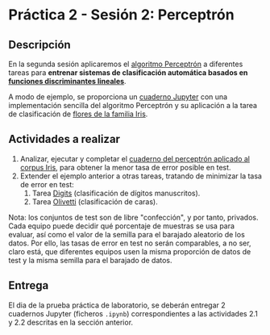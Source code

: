# Práctica 2 - Sesión 2: Perceptrón

## Descripción

En la segunda sesión aplicaremos el [algoritmo Perceptrón](../../Teo/T3:%20Aprendizaje%20Supervisado:%20regresión%20logística/T3.2a%20Algoritmo%20Perceptrón.ipynb) a diferentes tareas para **entrenar sistemas de clasificación automática basados en [funciones discriminantes lineales](../../Teo/T3:%20Aprendizaje%20Supervisado:%20regresión%20logística/T3.1a%20Funciones%20discriminantes.ipynb)**.

A modo de ejemplo, se proporciona un [cuaderno Jupyter](./01_iris.ipynb) con una implementación sencilla del algoritmo Perceptrón y su
aplicación a la tarea de clasificación de [flores de la familia Iris](../P2.S1%20Entorno%20de%20trabajo%20+%20datasets/01_iris.ipynb).


## Actividades a realizar

1. Analizar, ejecutar y completar el [cuaderno del perceptrón aplicado al corpus Iris](./01_iris.ipynb), para obtener la menor tasa de error posible en test.
2. Extender el ejemplo anterior a otras tareas, tratando de minimizar la tasa de error en test:
    1. Tarea [Digits](../P2.S1%20Entorno%20de%20trabajo%20+%20datasets/02_digits.ipynb) (clasificación de dígitos manuscritos).
    1. Tarea [Olivetti](../P2.S1%20Entorno%20de%20trabajo%20+%20datasets/03_olivetti.ipynb) (clasificación de caras).

Nota: los conjuntos de test son de libre "confección", y por tanto, privados. Cada equipo puede decidir qué porcentaje de muestras se usa para evaluar, así como el valor de la semilla para el barajado aleatorio de los datos. Por ello, las tasas de error en test no serán comparables, a no ser, claro está, que diferentes equipos usen la misma proporción de datos de test y la misma semilla para el barajado de datos.

## Entrega

El dia de la prueba práctica de laboratorio, se deberán entregar 2 cuadernos Jupyter (ficheros `.ipynb`) correspondientes a las actividades 2.1 y 2.2 descritas en la sección anterior. 